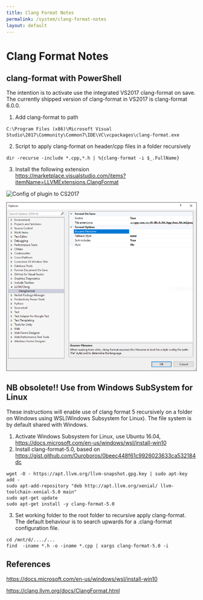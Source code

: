 ```yaml
---
title: Clang Format Notes
permalink: /system/clang-format-notes
layout: default
---
```


# Clang Format Notes

## clang-format with PowerShell
The intention is to activate use the integrated VS2017 clang-format on save. The currently shipped version of clang-format in VS2017 is clang-format 6.0.0.

1. Add clang-format to path
```
C:\Program Files (x86)\Microsoft Visual Studio\2017\Community\Common7\IDE\VC\vcpackages\clang-format.exe
```

2. Script to apply clang-format on header/cpp files in a folder recursively
```
dir -recurse -include *.cpp,*.h | %{clang-format -i $_.FullName}
```

3. Install the following extension https://marketplace.visualstudio.com/items?itemName=LLVMExtensions.ClangFormat

![Config of plugin to CS2017]({{site.baseurl}}/_docs/clang-format-config.png)

![Config of plugin to CS2017](/assets/images/clang-format-config.png)

## NB obsolete!! Use from Windows SubSystem for Linux
These instructions will enable use of clang format 5 recursively on a folder on Windows using WSL(Windows Subsystem for Linux). The file system is by default shared with Windows.

1. Activate Windows Subsystem for Linux, use Ubuntu 16.04, https://docs.microsoft.com/en-us/windows/wsl/install-win10
2. Install clang-format-5.0, based on https://gist.github.com/Ouroboros/0beec448f61c9926023633ca532184dc
```
wget -O - https://apt.llvm.org/llvm-snapshot.gpg.key | sudo apt-key add -
sudo apt-add-repository "deb http://apt.llvm.org/xenial/ llvm-toolchain-xenial-5.0 main"
sudo apt-get update
sudo apt-get install -y clang-format-5.0
```

3. Set working folder to the root folder to recursive apply clang-format. The default behaviour is to search upwards for a .clang-format configuration file.

```
cd /mnt/d/..../...
find  -iname *.h -o -iname *.cpp | xargs clang-format-5.0 -i
```

## References
https://docs.microsoft.com/en-us/windows/wsl/install-win10

https://clang.llvm.org/docs/ClangFormat.html
